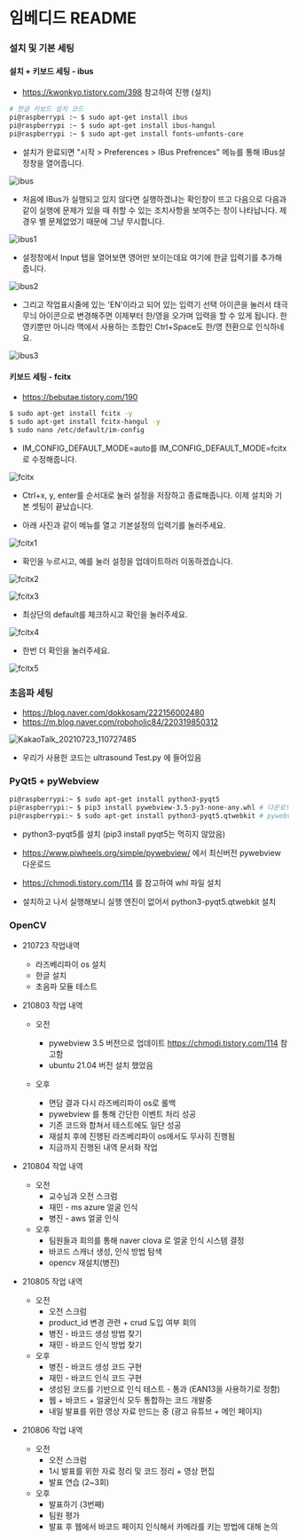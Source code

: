 # 임베디드 README



### 설치 및 기본 세팅

#### 설치 + 키보드 세팅 - ibus

- https://kwonkyo.tistory.com/398 참고하여 진행 (설치)

```bash
# 한글 키보드 설치 코드
pi@raspberrypi :~ $ sudo apt-get install ibus
pi@raspberrypi :~ $ sudo apt-get install ibus-hangul
pi@raspberrypi :~ $ sudo apt-get install fonts-unfonts-core
```

- 설치가 완료되면 "시작 > Preferences > IBus Prefrences" 메뉴를 통해 IBus설정창을 열어줍니다.

![ibus](README.assets/ibus.png)





- 처음에 IBus가 실행되고 있지 않다면 실행하겠냐는 확인창이 뜨고 다음으로 다음과 같이 실행에 문제가 있을 때 취할 수 있는 조치사항을 보여주는 창이 나타납니다. 제 경우 별 문제없었기 때문에 그냥 무시합니다.

![ibus1](README.assets/ibus1.png)



- 설정창에서 Input 탭을 열어보면 영어만 보이는데요 여기에 한글 입력기를 추가해 줍니다.

![ibus2](README.assets/ibus2.png)



- 그리고 작업표시줄에 있는 'EN'이라고 되어 있는 입력기 선택 아이콘을 눌러서 태극무늬 아이콘으로 변경해주면 이제부터 한/영을 오가며 입력을 할 수 있게 됩니다. 한영키뿐만 아니라 맥에서 사용하는 조합인 Ctrl+Space도 한/영 전환으로 인식하네요.

![ibus3](README.assets/ibus3.png)





#### 키보드 세팅 - fcitx

- https://bebutae.tistory.com/190

```bash
$ sudo apt-get install fcitx -y
$ sudo apt-get install fcitx-hangul -y
$ sudo nano /etc/default/im-config
```

- IM_CONFIG_DEFAULT_MODE=auto를 IM_CONFIG_DEFAULT_MODE=fcitx로 수정해줍니다.

![fcitx](README.assets/fcitx.png)

- Ctrl+x, y, enter를 순서대로 눌러 설정을 저장하고 종료해줍니다. 이제 설치와 기본 셋팅이 끝났습니다.

- 아래 사진과 같이 메뉴를 열고 기본설정의 입력기를 눌러주세요.

![fcitx1](README.assets/fcitx1.png)

- 확인을 누르시고, 예를 눌러 설정을 업데이트하러 이동하겠습니다.

![fcitx2](README.assets/fcitx2.png)

![fcitx3](README.assets/fcitx3.png)

- 최상단의 default를 체크하시고 확인을 눌러주세요.

![fcitx4](README.assets/fcitx4.png)

- 한번 더 확인을 눌러주세요.

![fcitx5](README.assets/fcitx5.png)





### 초음파 세팅

- https://blog.naver.com/dokkosam/222156002480
- https://m.blog.naver.com/roboholic84/220319850312

![KakaoTalk_20210723_110727485](README.assets/KakaoTalk_20210723_110727485.png)

- 우리가 사용한 코드는 ultrasound Test.py 에 들어있음



### PyQt5 + pyWebview

```bash
pi@raspberrypi:~ $ sudo apt-get install python3-pyqt5
pi@raspberrypi:~ $ pip3 install pywebview-3.5-py3-none-any.whl # 다운로드 받은 pywebview 파일명
pi@raspberrypi:~ $ sudo apt-get install python3-pyqt5.qtwebkit # pywebview는 창을 띄우는 엔진으로 qtwebkit or qtwebengine을 필요로함. qtwebengine은 현재 라즈베리파이 버전에선 지원이 안됨
```

- python3-pyqt5를 설치 (pip3 install pyqt5는 먹히지 않았음)
- https://www.piwheels.org/simple/pywebview/ 에서 최신버전 pywebview 다운로드

- https://chmodi.tistory.com/114 를 참고하여 whl 파일 설치
- 설치하고 나서 실행해보니 실행 엔진이 없어서 python3-pyqt5.qtwebkit 설치



### OpenCV



- 210723 작업내역
  - 라즈베리파이 os 설치
  - 한글 설치
  - 초음파 모듈 테스트



- 210803 작업 내역 

  - 오전 

    - pywebview 3.5 버전으로 업데이트 https://chmodi.tistory.com/114 참고함
    - ubuntu 21.04 버전 설치 했었음

  - 오후

    - 면담 결과 다시 라즈베리파이 os로 롤백
    - pywebview 를 통해 간단한 이벤트 처리 성공
    - 기존 코드와 합쳐서 테스트에도 일단 성공
    - 재설치 후에 진행된 라즈베리파이 os에서도 무사히 진행됨
    - 지금까지 진행된 내역 문서화 작업




- 210804 작업 내역
  - 오전
    - 교수님과 오전 스크럼
    - 재민 - ms azure 얼굴 인식
    - 병진 - aws 얼굴 인식
  - 오후
    - 팀원들과 회의를 통해 naver clova 로 얼굴 인식 시스템 결정
    - 바코드 스캐너 생성, 인식 방법 탐색
    - opencv 재설치(병진)



- 210805 작업 내역
  - 오전
    - 오전 스크럼
    - product_id 변경 관련 + crud 도입 여부 회의
    - 병진 - 바코드 생성 방법 찾기
    - 재민 - 바코드 인식 방법 찾기
  - 오후
    - 병진 - 바코드 생성 코드 구현
    - 재민 - 바코드 인식 코드 구현
    - 생성된 코드를 기반으로 인식 테스트 - 통과 (EAN13을 사용하기로 정함)
    - 웹 + 바코드 + 얼굴인식 모두 통합하는 코드 개발중
    - 내일 발표를 위한 영상 자료 만드는 중 (광고 유튜브 + 메인 페이지)



- 210806 작업 내역
  - 오전
    - 오전 스크럼
    - 1시 발표를 위한 자료 정리 및 코드 정리 + 영상 편집
    - 발표 연습 (2~3회)
  - 오후
    - 발표하기 (3번째)
    - 팀원 평가
    - 발표 후 웹에서 바코드 페이지 인식해서 카메라를 키는 방법에 대해 논의
